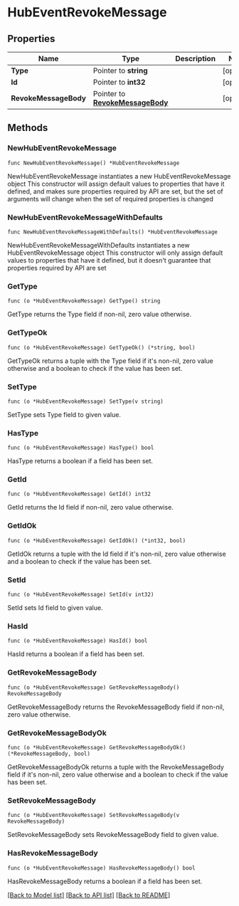 # HubEventRevokeMessage

## Properties

Name | Type | Description | Notes
------------ | ------------- | ------------- | -------------
**Type** | Pointer to **string** |  | [optional] 
**Id** | Pointer to **int32** |  | [optional] 
**RevokeMessageBody** | Pointer to [**RevokeMessageBody**](RevokeMessageBody.md) |  | [optional] 

## Methods

### NewHubEventRevokeMessage

`func NewHubEventRevokeMessage() *HubEventRevokeMessage`

NewHubEventRevokeMessage instantiates a new HubEventRevokeMessage object
This constructor will assign default values to properties that have it defined,
and makes sure properties required by API are set, but the set of arguments
will change when the set of required properties is changed

### NewHubEventRevokeMessageWithDefaults

`func NewHubEventRevokeMessageWithDefaults() *HubEventRevokeMessage`

NewHubEventRevokeMessageWithDefaults instantiates a new HubEventRevokeMessage object
This constructor will only assign default values to properties that have it defined,
but it doesn't guarantee that properties required by API are set

### GetType

`func (o *HubEventRevokeMessage) GetType() string`

GetType returns the Type field if non-nil, zero value otherwise.

### GetTypeOk

`func (o *HubEventRevokeMessage) GetTypeOk() (*string, bool)`

GetTypeOk returns a tuple with the Type field if it's non-nil, zero value otherwise
and a boolean to check if the value has been set.

### SetType

`func (o *HubEventRevokeMessage) SetType(v string)`

SetType sets Type field to given value.

### HasType

`func (o *HubEventRevokeMessage) HasType() bool`

HasType returns a boolean if a field has been set.

### GetId

`func (o *HubEventRevokeMessage) GetId() int32`

GetId returns the Id field if non-nil, zero value otherwise.

### GetIdOk

`func (o *HubEventRevokeMessage) GetIdOk() (*int32, bool)`

GetIdOk returns a tuple with the Id field if it's non-nil, zero value otherwise
and a boolean to check if the value has been set.

### SetId

`func (o *HubEventRevokeMessage) SetId(v int32)`

SetId sets Id field to given value.

### HasId

`func (o *HubEventRevokeMessage) HasId() bool`

HasId returns a boolean if a field has been set.

### GetRevokeMessageBody

`func (o *HubEventRevokeMessage) GetRevokeMessageBody() RevokeMessageBody`

GetRevokeMessageBody returns the RevokeMessageBody field if non-nil, zero value otherwise.

### GetRevokeMessageBodyOk

`func (o *HubEventRevokeMessage) GetRevokeMessageBodyOk() (*RevokeMessageBody, bool)`

GetRevokeMessageBodyOk returns a tuple with the RevokeMessageBody field if it's non-nil, zero value otherwise
and a boolean to check if the value has been set.

### SetRevokeMessageBody

`func (o *HubEventRevokeMessage) SetRevokeMessageBody(v RevokeMessageBody)`

SetRevokeMessageBody sets RevokeMessageBody field to given value.

### HasRevokeMessageBody

`func (o *HubEventRevokeMessage) HasRevokeMessageBody() bool`

HasRevokeMessageBody returns a boolean if a field has been set.


[[Back to Model list]](../README.md#documentation-for-models) [[Back to API list]](../README.md#documentation-for-api-endpoints) [[Back to README]](../README.md)


